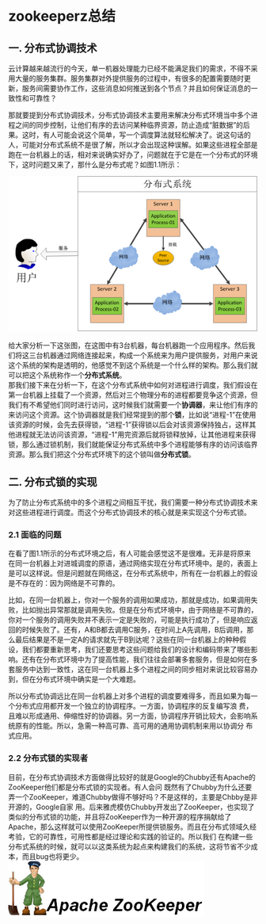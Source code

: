 # zookeeperz总结
## 一. 分布式协调技术
云计算越来越流行的今天，单一机器处理能力已经不能满足我们的需求，不得不采用大量的服务集群。服务集群对外提供服务的过程中，有很多的配置需要随时更新，服务间需要协作工作，这些消息如何推送到各个节点？并且如何保证消息的一致性和可靠性？  
  
那就要提到分布式协调技术，分布式协调技术主要用来解决分布式环境当中多个进程之间的同步控制，让他们有序的去访问某种临界资源，防止造成“脏数据”的后果。这时，有人可能会说这个简单，写一个调度算法就轻松解决了。说这句话的人，可能对分布式系统不是很了解，所以才会出现这种误解。如果这些进程全部是跑在一台机器上的话，相对来说确实好办了，问题就在于它是在一个分布式的环境下，这时问题又来了，那什么是分布式呢？如图1.1所示：

![1.1](images/1.1.png)  

给大家分析一下这张图，在这图中有3台机器，每台机器跑一个应用程序。然后我们将这三台机器通过网络连接起来，构成一个系统来为用户提供服务，对用户来说这个系统的架构是透明的，他感觉不到这个系统是一个什么样的架构。那么我们就可以把这个系统称作一个**分布式系统**。  
那我们接下来在分析一下，在这个分布式系统中如何对进程进行调度，我们假设在第一台机器上挂载了一个资源，然后对三个物理分布的进程都要竞争这个资源，但我们有不希望他们同时进行访问，这时候我们就需要一个**协调器**，来让他们有序的来访问这个资源。这个协调器就是我们经常提到的那个**锁**，比如说“进程-1”在使用该资源的时候，会先去获得锁，“进程-1”获得锁以后会对该资源保持独占，这样其他进程就无法访问该资源，“进程-1”用完资源后就将锁释放掉，让其他进程来获得锁，那么通过锁机制，我们就能保证分布式系统中多个进程能够有序的访问该临界资源。那么我们把这个分布式环境下的这个锁叫做**分布式锁**。
## 二. 分布式锁的实现
为了防止分布式系统中的多个进程之间相互干扰，我们需要一种分布式协调技术来对这些进程进行调度。而这个分布式协调技术的核心就是来实现这个分布式锁。
### 2.1 面临的问题
在看了图1.1所示的分布式环境之后，有人可能会感觉这不是很难。无非是将原来在同一台机器上对进城调度的原语，通过网络实现在分布式环境中。是的，表面上是可以这样说。但是问题就在网络这，在分布式系统中，所有在一台机器上的假设是不存在的：因为网络是不可靠的。  

比如，在同一台机器上，你对一个服务的调用如果成功，那就是成功，如果调用失败，比如抛出异常那就是调用失败。但是在分布式环境中，由于网络是不可靠的，你对一个服务的调用失败并不表示一定是失败的，可能是执行成功了，但是响应返回的时候失败了。还有，A和B都去调用C服务，在时间上A先调用，B后调用，那么最后结果是不是一定A的请求就先于B到达呢？这些在同一台机器上的种种假设，我们都要重新思考，我们还要思考这些问题给我们的设计和编码带来了哪些影响。还有在分布式环境中为了提高性能，我们往往会部署多套服务，但是如何在多套服务中达到一致性，这在同一台机器上多个进程之间的同步相对来说比较容易办到，但在分布式环境中确实是一个大难题。  

所以分布式协调远比在同一台机器上对多个进程的调度要难得多，而且如果为每一个分布式应用都开发一个独立的协调程序。一方面，协调程序的反复编写浪 费，且难以形成通用、伸缩性好的协调器。另一方面，协调程序开销比较大，会影响系统原有的性能。所以，急需一种高可靠、高可用的通用协调机制来用以协调分 布式应用。
### 2.2 分布式锁的实现者
目前，在分布式协调技术方面做得比较好的就是Google的Chubby还有Apache的ZooKeeper他们都是分布式锁的实现者。有人会问 既然有了Chubby为什么还要弄一个ZooKeeper，难道Chubby做得不够好吗？不是这样的，主要是Chbby是非开源的，Google自家 用。后来雅虎模仿Chubby开发出了ZooKeeper，也实现了类似的分布式锁的功能，并且将ZooKeeper作为一种开源的程序捐献给了 Apache，那么这样就可以使用ZooKeeper所提供锁服务。而且在分布式领域久经考验，它的可靠性，可用性都是经过理论和实践的验证的。所以我们 在构建一些分布式系统的时候，就可以以这类系统为起点来构建我们的系统，这将节省不少成本，而且bug也将更少。  
![2.1](images/2.1.png)  


